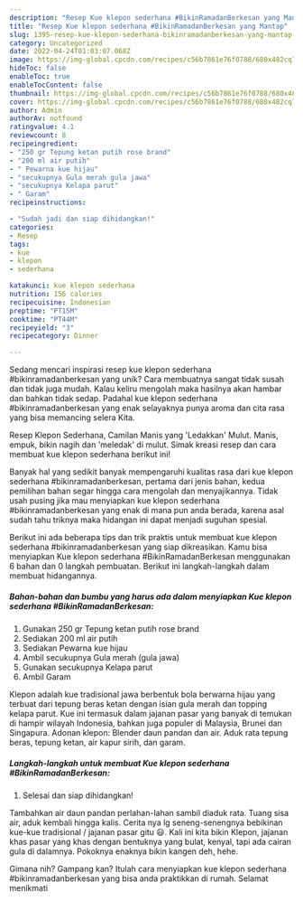 ```yaml
---
description: "Resep Kue klepon sederhana #BikinRamadanBerkesan yang Mantap"
title: "Resep Kue klepon sederhana #BikinRamadanBerkesan yang Mantap"
slug: 1395-resep-kue-klepon-sederhana-bikinramadanberkesan-yang-mantap
category: Uncategorized
date: 2022-04-24T01:03:07.068Z
image: https://img-global.cpcdn.com/recipes/c56b7861e76f0788/680x482cq70/kue-klepon-sederhana-bikinramadanberkesan-foto-resep-utama.jpg
hideToc: false
enableToc: true
enableTocContent: false
thumbnail: https://img-global.cpcdn.com/recipes/c56b7861e76f0788/680x482cq70/kue-klepon-sederhana-bikinramadanberkesan-foto-resep-utama.jpg
cover: https://img-global.cpcdn.com/recipes/c56b7861e76f0788/680x482cq70/kue-klepon-sederhana-bikinramadanberkesan-foto-resep-utama.jpg
author: Admin
authorAv: notfound
ratingvalue: 4.1
reviewcount: 8
recipeingredient:
- "250 gr Tepung ketan putih rose brand"
- "200 ml air putih"
- " Pewarna kue hijau"
- "secukupnya Gula merah gula jawa"
- "secukupnya Kelapa parut"
- " Garam"
recipeinstructions:

- "Sudah jadi dan siap dihidangkan!"
categories:
- Resep
tags:
- kue
- klepon
- sederhana

katakunci: kue klepon sederhana 
nutrition: 156 calories
recipecuisine: Indonesian
preptime: "PT15M"
cooktime: "PT44M"
recipeyield: "3"
recipecategory: Dinner

---
```





Sedang mencari inspirasi resep kue klepon sederhana #bikinramadanberkesan yang unik? Cara membuatnya sangat tidak susah dan tidak juga mudah. Kalau keliru mengolah maka hasilnya akan hambar dan bahkan tidak sedap. Padahal kue klepon sederhana #bikinramadanberkesan yang enak selayaknya punya aroma dan cita rasa yang bisa memancing selera Kita.





Resep Klepon Sederhana, Camilan Manis yang &#39;Ledakkan&#39; Mulut. Manis, empuk, bikin nagih dan &#39;meledak&#39; di mulut. Simak kreasi resep dan cara membuat kue klepon sederhana berikut ini!

Banyak hal yang sedikit banyak mempengaruhi kualitas rasa dari kue klepon sederhana #bikinramadanberkesan, pertama dari jenis bahan, kedua pemilihan bahan segar hingga cara mengolah dan menyajikannya. Tidak usah pusing jika mau menyiapkan kue klepon sederhana #bikinramadanberkesan yang enak di mana pun anda berada, karena asal sudah tahu triknya maka hidangan ini dapat menjadi suguhan spesial.






Berikut ini ada beberapa tips dan trik praktis untuk membuat kue klepon sederhana #bikinramadanberkesan yang siap dikreasikan. Kamu bisa menyiapkan Kue klepon sederhana #BikinRamadanBerkesan menggunakan 6 bahan dan 0 langkah pembuatan. Berikut ini langkah-langkah dalam membuat hidangannya.

<!--inarticleads1-->

##### Bahan-bahan dan bumbu yang harus ada dalam menyiapkan Kue klepon sederhana #BikinRamadanBerkesan:

1. Gunakan 250 gr Tepung ketan putih rose brand
1. Sediakan 200 ml air putih
1. Sediakan  Pewarna kue hijau
1. Ambil secukupnya Gula merah (gula jawa)
1. Gunakan secukupnya Kelapa parut
1. Ambil  Garam


Klepon adalah kue tradisional jawa berbentuk bola berwarna hijau yang terbuat dari tepung beras ketan dengan isian gula merah dan topping kelapa parut. Kue ini termasuk dalam jajanan pasar yang banyak di temukan di hampir wilayah Indonesia, bahkan juga populer di Malaysia, Brunei dan Singapura. Adonan klepon: Blender daun pandan dan air. Aduk rata tepung beras, tepung ketan, air kapur sirih, dan garam. 

<!--inarticleads2-->

##### Langkah-langkah untuk membuat Kue klepon sederhana #BikinRamadanBerkesan:


1. Selesai dan siap dihidangkan!

Tambahkan air daun pandan perlahan-lahan sambil diaduk rata. Tuang sisa air, aduk kembali hingga kalis. Cerita nya lg seneng-senengnya bebikinan kue-kue tradisional / jajanan pasar gitu 😃. Kali ini kita bikin Klepon, jajanan khas pasar yang khas dengan bentuknya yang bulat, kenyal, tapi ada cairan gula di dalamnya. Pokoknya enaknya bikin kangen deh, hehe. 

Gimana nih? Gampang kan? Itulah cara menyiapkan kue klepon sederhana #bikinramadanberkesan yang bisa anda praktikkan di rumah. Selamat menikmati
